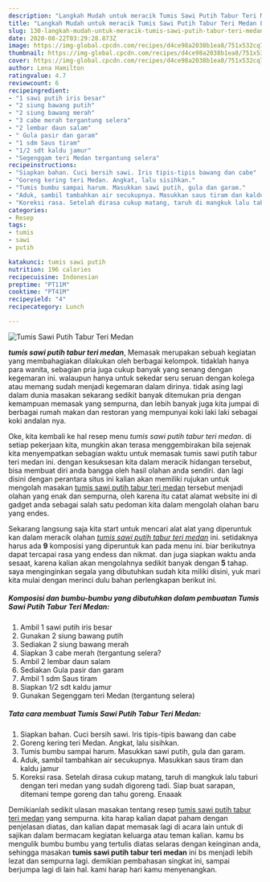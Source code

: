 ```yaml
---
description: "Langkah Mudah untuk meracik Tumis Sawi Putih Tabur Teri Medan Lezat"
title: "Langkah Mudah untuk meracik Tumis Sawi Putih Tabur Teri Medan Lezat"
slug: 130-langkah-mudah-untuk-meracik-tumis-sawi-putih-tabur-teri-medan-lezat
date: 2020-08-22T03:29:28.873Z
image: https://img-global.cpcdn.com/recipes/d4ce98a2038b1ea8/751x532cq70/tumis-sawi-putih-tabur-teri-medan-foto-resep-utama.jpg
thumbnail: https://img-global.cpcdn.com/recipes/d4ce98a2038b1ea8/751x532cq70/tumis-sawi-putih-tabur-teri-medan-foto-resep-utama.jpg
cover: https://img-global.cpcdn.com/recipes/d4ce98a2038b1ea8/751x532cq70/tumis-sawi-putih-tabur-teri-medan-foto-resep-utama.jpg
author: Lena Hamilton
ratingvalue: 4.7
reviewcount: 6
recipeingredient:
- "1 sawi putih iris besar"
- "2 siung bawang putih"
- "2 siung bawang merah"
- "3 cabe merah tergantung selera"
- "2 lembar daun salam"
- " Gula pasir dan garam"
- "1 sdm Saus tiram"
- "1/2 sdt kaldu jamur"
- "Segenggam teri Medan tergantung selera"
recipeinstructions:
- "Siapkan bahan. Cuci bersih sawi. Iris tipis-tipis bawang dan cabe"
- "Goreng kering teri Medan. Angkat, lalu sisihkan."
- "Tumis bumbu sampai harum. Masukkan sawi putih, gula dan garam."
- "Aduk, sambil tambahkan air secukupnya. Masukkan saus tiram dan kaldu jamur"
- "Koreksi rasa. Setelah dirasa cukup matang, taruh di mangkuk lalu taburi dengan teri medan yang sudah digoreng tadi. Siap buat sarapan, ditemani tempe goreng dan tahu goreng. Enaaak"
categories:
- Resep
tags:
- tumis
- sawi
- putih

katakunci: tumis sawi putih 
nutrition: 196 calories
recipecuisine: Indonesian
preptime: "PT11M"
cooktime: "PT41M"
recipeyield: "4"
recipecategory: Lunch

---
```



![Tumis Sawi Putih Tabur Teri Medan](https://img-global.cpcdn.com/recipes/d4ce98a2038b1ea8/751x532cq70/tumis-sawi-putih-tabur-teri-medan-foto-resep-utama.jpg)

<b><i>tumis sawi putih tabur teri medan</i></b>, Memasak merupakan sebuah kegiatan yang membahagiakan dilakukan oleh berbagai kelompok. tidaklah hanya para wanita, sebagian pria juga cukup banyak yang senang dengan kegemaran ini. walaupun hanya untuk sekedar seru seruan dengan kolega atau memang sudah menjadi kegemaran dalam dirinya. tidak asing lagi dalam dunia masakan sekarang sedikit banyak ditemukan pria dengan kemampuan memasak yang sempurna, dan lebih banyak juga kita jumpai di berbagai rumah makan dan restoran yang mempunyai koki laki laki sebagai koki andalan nya.



Oke, kita kembali ke hal resep menu <i>tumis sawi putih tabur teri medan</i>. di setiap pekerjaan kita, mungkin akan terasa menggembirakan bila sejenak kita menyempatkan sebagian waktu untuk memasak tumis sawi putih tabur teri medan ini. dengan kesuksesan kita dalam meracik hidangan tersebut, bisa membuat diri anda bangga oleh hasil olahan anda sendiri. dan lagi disini dengan perantara situs ini kalian akan memiliki rujukan untuk mengolah masakan <u>tumis sawi putih tabur teri medan</u> tersebut menjadi olahan yang enak dan sempurna, oleh karena itu catat alamat website ini di gadget anda sebagai salah satu pedoman kita dalam mengolah olahan baru yang endes.


Sekarang langsung saja kita start untuk mencari alat alat yang diperuntuk kan dalam meracik olahan <u><i>tumis sawi putih tabur teri medan</i></u> ini. setidaknya harus ada <b>9</b> komposisi yang diperuntuk kan pada menu ini. biar berikutnya dapat tercapai rasa yang endess dan nikmat. dan juga siapkan waktu anda sesaat, karena kalian akan mengolahnya sedikit banyak dengan <b>5</b> tahap. saya menginginkan segala yang dibutuhkan sudah kita miliki disini, yuk mari kita mulai dengan merinci dulu bahan perlengkapan berikut ini.

<!--inarticleads1-->

##### Komposisi dan bumbu-bumbu yang dibutuhkan dalam pembuatan Tumis Sawi Putih Tabur Teri Medan:

1. Ambil 1 sawi putih iris besar
1. Gunakan 2 siung bawang putih
1. Sediakan 2 siung bawang merah
1. Siapkan 3 cabe merah (tergantung selera?
1. Ambil 2 lembar daun salam
1. Sediakan  Gula pasir dan garam
1. Ambil 1 sdm Saus tiram
1. Siapkan 1/2 sdt kaldu jamur
1. Gunakan Segenggam teri Medan (tergantung selera)




<!--inarticleads2-->

##### Tata cara membuat Tumis Sawi Putih Tabur Teri Medan:

1. Siapkan bahan. Cuci bersih sawi. Iris tipis-tipis bawang dan cabe
1. Goreng kering teri Medan. Angkat, lalu sisihkan.
1. Tumis bumbu sampai harum. Masukkan sawi putih, gula dan garam.
1. Aduk, sambil tambahkan air secukupnya. Masukkan saus tiram dan kaldu jamur
1. Koreksi rasa. Setelah dirasa cukup matang, taruh di mangkuk lalu taburi dengan teri medan yang sudah digoreng tadi. Siap buat sarapan, ditemani tempe goreng dan tahu goreng. Enaaak




Demikianlah sedikit ulasan masakan tentang resep <u>tumis sawi putih tabur teri medan</u> yang sempurna. kita harap kalian dapat paham dengan penjelasan diatas, dan kalian dapat memasak lagi di acara lain untuk di sajikan dalam bermacam kegiatan keluarga atau teman kalian. kamu bs mengulik bumbu bumbu yang tertulis diatas selaras dengan keinginan anda, sehingga masakan <b>tumis sawi putih tabur teri medan</b> ini bs menjadi lebih lezat dan sempurna lagi. demikian pembahasan singkat ini, sampai berjumpa lagi di lain hal. kami harap hari kamu menyenangkan.
